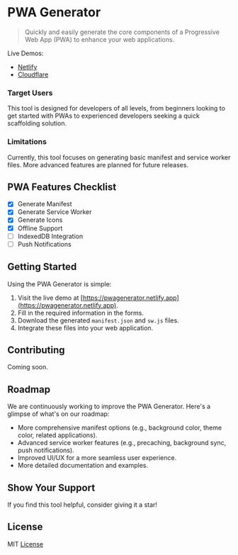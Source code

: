 # PWA Generator

> Quickly and easily generate the core components of a Progressive Web App (PWA) to enhance your web applications.

Live Demos: 
- [Netlify](https://pwagenerator.netlify.app)
- [Cloudflare](https://pwa-generator.pages.dev)

### Target Users 
This tool is designed for developers of all levels, from beginners looking to get started with PWAs to experienced developers seeking a quick scaffolding solution.

### Limitations 
Currently, this tool focuses on generating basic manifest and service worker files. More advanced features are planned for future releases.

## PWA Features Checklist

- [x] Generate Manifest
- [x] Generate Service Worker
- [x] Generate Icons
- [x] Offline Support
- [ ] IndexedDB Integration
- [ ] Push Notifications

## Getting Started

Using the PWA Generator is simple:

1.  Visit the live demo at [https://pwagenerator.netlify.app](https://pwagenerator.netlify.app).
2.  Fill in the required information in the forms.
3.  Download the generated `manifest.json` and `sw.js` files.
4.  Integrate these files into your web application.

## Contributing

Coming soon.

## Roadmap

We are continuously working to improve the PWA Generator. Here's a glimpse of what's on our roadmap:
- More comprehensive manifest options (e.g., background color, theme color, related applications).
- Advanced service worker features (e.g., precaching, background sync, push notifications).
- Improved UI/UX for a more seamless user experience.
- More detailed documentation and examples.

## Show Your Support
If you find this tool helpful, consider giving it a star!

## License

MIT [License](/LICENSE)

